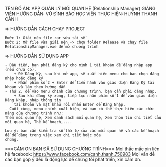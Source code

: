 TÊN ĐỒ ÁN: APP QUẢN LÝ MỐI QUAN HỆ (Relationship Manager)
GIẢNG VIÊN HƯỚNG DẪN: VŨ ĐÌNH BẢO
HỌC VIÊN THỰC HIỆN: HUỲNH THANH CẢNH

=> HƯỚNG DẪN CÁCH CHẠY PROJECT

	Bước 1: Giải nén file rar vừa tải về
	Bước 2: Mở file vừa giải nén -> chọn folder Release và chạy file RelationshipManager.exe để mở chương trình
	
=> HƯỚNG DẪN SỬ DỤNG APP

	- Đầu tiền, bạn phải đăng ký cho mình 1 tài khoản để đăng nhập app (nếu chưa có),
		+ Để Đăng Ký, sau khi mở app, sẽ xuất hiện menu cho bạn chọn đăng nhập hoặc đăng ký
		+ Nhấn phím số 2 + Enter để tiến hành vào giao diện Đăng Ký tài khoản và làm theo hướng dẫn
	- Thứ 2, để vào menu chính của chương trình, bạn cần phải đăng nhập.
		+ Sau khi đăng ký xong, tiếp tục nhấn phím số 1 để vào giao diện Đăng Nhập, nhập thông tin
		tài khoản và mật khẫu rồi nhấn Enter để Đăng Nhập.
	- Cuối cùng, menu chính xuất hiện, và bạn có thể thực hiện các chức năng của chương trình như:
	Thêm mối quan hệ, Xem danh sách mối quan hệ, Xem thôn tin chi tiết cảu mối quan hệ, Thê kế hoạch,....
	
	Lưu ý: bạn cần kiểm tra số thứ tự của các mối quan hệ và các kế hoạch để dễ dàng trong việc xem chi tiết hoặc xóa
	chúng.
	
===CÁM ƠN BẠN ĐÃ SỬ DỤNG CHƯƠNG TRÌNH===
Mọi thắc mắc xin liên hệ facebook: https://www.facebook.com/canh.thanh.750983
Mọi vấn đề các bạn góp ý đều là động lực để chúng tôi phát triển, xin cảm ơn.